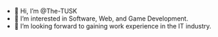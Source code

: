 - 👋 Hi, I’m @The-TUSK
- 👀 I’m interested in Software, Web, and Game Development.
- 🌱 I’m looking forward to gaining work experience in the IT industry.
